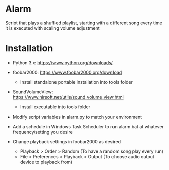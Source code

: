 # Alarm
Script that plays a shuffled playlist, starting with a different song every time it is executed with scaling volume adjustment

# Installation

- Python 3.x: https://www.python.org/downloads/ 

- foobar2000: https://www.foobar2000.org/download
  - Install standalone portable installation into tools folder

- SoundVolumeView: https://www.nirsoft.net/utils/sound_volume_view.html
  - Install executable into tools folder

- Modify script variables in alarm.py to match your environment

- Add a schedule in Windows Task Scheduler to run alarm.bat at whatever frequency/setting you desire

- Change playback settings in foobar2000 as desired
  - Playback > Order > Random (To have a random song play every run)
  - File > Preferences > Playback > Output (To choose audio output device to playback from)
